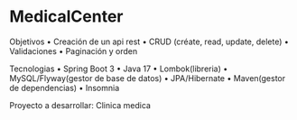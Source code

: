 # MedicalCenter


Objetivos
•	Creación de un api rest
•	CRUD (créate, read, update, delete)
•	Validaciones
•	Paginación y orden

Tecnologias
•	Spring Boot 3
•	Java 17
•	Lombok(libreria)
•	MySQL/Flyway(gestor de base de datos)
•	JPA/Hibernate
•	Maven(gestor de dependencias)
•	Insomnia

Proyecto a desarrollar:
Clinica medica
